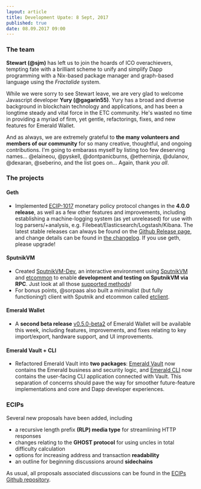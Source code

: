 ```yaml
---
layout: article
title: Development Upate: 8 Sept, 2017
published: true
date: 08.09.2017 09:00
---
```


### The team

__Stewart (@sjm)__ has left us to join the hoards of ICO overachievers, tempting fate
with a brilliant scheme to unify and simplify Dapp programming with a Nix-based
package manager and graph-based language using the _Fractalide_ system.

While we were sorry to see Stewart leave, we are very glad to welcome Javascript
developer __Yury (@gagarin55)__. Yury has a broad and diverse background in blockchain
technology and applications, and has been a longtime steady and vital force in the ETC community. He's wasted no time in providing a myriad of firm, yet gentle, refactorings, fixes, and new features for Emerald Wallet.

And as always, we are extremely grateful to __the many volunteers and members of our community__ for
so many creative, thoughtful, and ongoing contributions. I'm going to embarass
myself by listing too few deserving names...
@elaineou, @pyskell, @dontpanicburns, @etherninja, @dulanov, @dexaran, @seberino,
and the list goes on... Again, thank _you all_.



### The projects

#### Geth

- Implemented [ECIP-1017](https://github.com/ethereumproject/ECIPs/blob/master/ECIPs/ECIP-1017.md) monetary policy protocol changes in the __4.0.0 release__, as well as a few other features and improvements, including establishing a machine-logging system (as yet unreleased) for use with log parsers/+analysis, e.g. Filebeat/Elasticsearch/Logstash/Kibana. The latest stable releases can always be found on the [Github Release page](https://github.com/ethereumproject/go-ethereum/releases), and change details can be found in [the changelog](https://github.com/ethereumproject/go-ethereum/blob/master/CHANGELOG.md). If you use geth, please upgrade!

#### SputnikVM

- Created [SputnikVM-Dev](https://github.com/ethereumproject/sputnikvm-dev/releases), an interactive environment using [SputnikVM](https://github.com/ethereumproject/sputnikvm) and [etcommon](https://github.com/ethereumproject/etcommon-rs) to enable __development and testing on SputnikVM via RPC__. Just look at all those [supported methods](https://github.com/ethereumproject/sputnikvm-dev)!
- For bonus points, @sorpaas also built a minimalist (but fully functioning!) client with Sputnik and etcommon called [etclient](https://github.com/sorpaas/etclient).


#### Emerald Wallet

- A __second beta release__ [v0.5.0-beta2](https://github.com/ethereumproject/emerald-wallet/releases) of Emerald Wallet will be available this week, including features, improvements, and fixes relating to key import/export, hardware support, and UI improvements.


#### Emerald Vault + CLI

- Refactored Emerald Vault into __two packages__: [Emerald Vault](https://github.com/ethereumproject/emerald-rs) now contains the Emerald business and security logic, and [Emerald CLI](https://github.com/ethereumproject/emerald-cli) now contains the user-facing CLI application connected with Vault. This separation of concerns should pave the way for smoother future-feature implementations and core and Dapp developer experiences.

### ECIPs

Several new proposals have been added, including

- a recursive length prefix __(RLP) media type__ for streamlining HTTP responses
- changes relating to the __GHOST protocol__ for using uncles in total difficulty calculation
- options for increasing address and transaction __readability__
- an outline for beginning discussions around __sidechains__

As usual, all proposals associated discussions can be found in the [ECIPs Github repository](https://github.com/ethereumproject/ECIPs/pulls).
